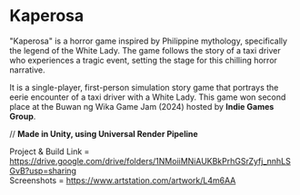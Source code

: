 # Kaperosa

"Kaperosa" is a horror game inspired by Philippine mythology, specifically the legend of the White Lady. The game follows the story of a taxi driver who experiences a tragic event, setting the stage for this chilling horror narrative.

It is a single-player, first-person simulation story game that portrays the eerie encounter of a taxi driver with a White Lady. This game won second place at the Buwan ng Wika Game Jam (2024) hosted by **Indie Games Group**.

// **Made in Unity, using Universal Render Pipeline** 

Project & Build Link = https://drive.google.com/drive/folders/1NMoiiMNiAUKBkPrhGSrZyfj_nnhLSGvB?usp=sharing \
Screenshots = https://www.artstation.com/artwork/L4m6AA
